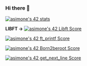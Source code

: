 ### Hi there 👋

[![asimone's 42 stats](https://badge42.vercel.app/api/v2/clgceq4q6004908jrauygtos1/stats?cursusId=21&coalitionId=58)](https://github.com/JaeSeoKim/badge42)

**LIBFT ->** [![asimone's 42 Libft Score](https://badge42.vercel.app/api/v2/clgceq4q6004908jrauygtos1/project/2818548)](https://github.com/JaeSeoKim/badge42)

[![asimone's 42 ft_printf Score](https://badge42.vercel.app/api/v2/clgceq4q6004908jrauygtos1/project/2881507)](https://github.com/JaeSeoKim/badge42)

[![asimone's 42 Born2beroot Score](https://badge42.vercel.app/api/v2/clgceq4q6004908jrauygtos1/project/2882529)](https://github.com/JaeSeoKim/badge42)

[![asimone's 42 get_next_line Score](https://badge42.vercel.app/api/v2/clgceq4q6004908jrauygtos1/project/2907174)](https://github.com/JaeSeoKim/badge42)

<!--
**AntonioSimo/AntonioSimo** is a ✨ _special_ ✨ repository because its `README.md` (this file) appears on your GitHub profile.

Here are some ideas to get you started:

- 🔭 I’m currently working on ...
- 🌱 I’m currently learning ...
- 👯 I’m looking to collaborate on ...
- 🤔 I’m looking for help with ...
- 💬 Ask me about ...
- 📫 How to reach me: ...
- 😄 Pronouns: ...
- ⚡ Fun fact: ...
-->

